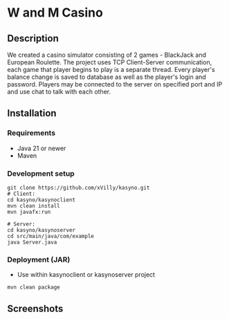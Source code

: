# W and M Casino

## Description
We created a casino simulator consisting of 2 games - BlackJack and European Roulette. The project uses TCP Client-Server communication, each game that player begins to play is a separate thread.
Every player's balance change is saved to database as well as the player's login and password. Players may be connected to the server on specified port and IP and use chat to talk with each other.

## Installation
### Requirements
- Java 21 or newer
- Maven
### Development setup
```shell
git clone https://github.com/xVilly/kasyno.git
# Client:
cd kasyno/kasynoclient
mvn clean install
mvn javafx:run

# Server:
cd kasyno/kasynoserver
cd src/main/java/com/example
java Server.java
```
### Deployment (JAR)
- Use within kasynoclient or kasynoserver project
```shell
mvn clean package
```
## Screenshots 

